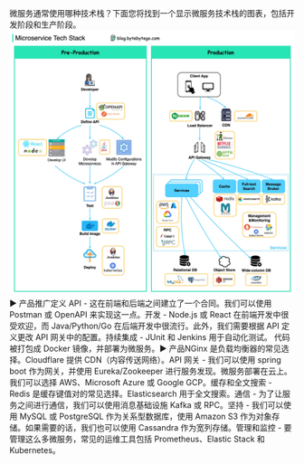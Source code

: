 微服务通常使用哪种技术栈？下面您将找到一个显示微服务技术栈的图表，包括开发阶段和生产阶段。![](../images/microservice-tech.jpeg)▶️ 产品推广定义 API - 这在前端和后端之间建立了一个合同。我们可以使用 Postman 或 OpenAPI 来实现这一点。开发 - Node.js 或 React 在前端开发中很受欢迎，而 Java/Python/Go 在后端开发中很流行。此外，我们需要根据 API 定义更改 API 网关中的配置。持续集成 - JUnit 和 Jenkins 用于自动化测试。 代码被打包成 Docker 镜像，并部署为微服务。▶️ 产品NGinx 是负载均衡器的常见选择。Cloudflare 提供 CDN（内容传送网络）。API 网关 - 我们可以使用 spring boot 作为网关，并使用 Eureka/Zookeeper 进行服务发现。微服务部署在云上。我们可以选择 AWS、Microsoft Azure 或 Google GCP。缓存和全文搜索 - Redis 是缓存键值对的常见选择。Elasticsearch 用于全文搜索。通信 - 为了让服务之间进行通信，我们可以使用消息基础设施 Kafka 或 RPC。坚持 - 我们可以使用 MySQL 或 PostgreSQL 作为关系型数据库，使用 Amazon S3 作为对象存储。如果需要的话，我们也可以使用 Cassandra 作为宽列存储。管理和监控 - 要管理这么多微服务，常见的运维工具包括 Prometheus、Elastic Stack 和 Kubernetes。